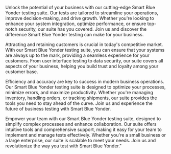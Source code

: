 Unlock the potential of your business with our cutting-edge Smart Blue Yonder testing suite. Our tests are tailored to streamline your operations, improve decision-making, and drive growth. Whether you're looking to enhance your system integration, optimize performance, or ensure top-notch security, our suite has you covered. Join us and discover the difference Smart Blue Yonder testing can make for your business.

Attracting and retaining customers is crucial in today's competitive market. With our Smart Blue Yonder testing suite, you can ensure that your systems are always up to the mark, providing a seamless experience for your customers. From user interface testing to data security, our suite covers all aspects of your business, helping you build trust and loyalty among your customer base.

Efficiency and accuracy are key to success in modern business operations. Our Smart Blue Yonder testing suite is designed to optimize your processes, minimize errors, and maximize productivity. Whether you're managing inventory, handling orders, or tracking shipments, our suite provides the tools you need to stay ahead of the curve. Join us and experience the future of business testing with Smart Blue Yonder.

Empower your team with our Smart Blue Yonder testing suite, designed to simplify complex processes and enhance collaboration. Our suite offers intuitive tools and comprehensive support, making it easy for your team to implement and manage tests effectively. Whether you're a small business or a large enterprise, our suite is scalable to meet your needs. Join us and revolutionize the way you test with Smart Blue Yonder."
